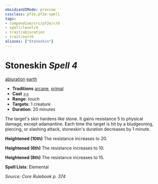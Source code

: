 ```yaml
---
obsidianUIMode: preview
cssclass: pf2e,pf2e-spell
tags:
- compendium/src/pf2e/crb
- spell/level/4
- trait/abjuration
- trait/earth
aliases: ["Stoneskin"]
---
```

# Stoneskin *Spell 4*   
[abjuration](abjuration.md "Abjuration School Trait")  [earth](earth.md "Earth Energy & Element Trait")  

- **Traditions** [arcane](arcane.md "Arcane Tradition Trait"), [primal](primal.md "Primal Tradition Trait")
- **Cast** [>>](chapter-9-playing-the-game.md#Actions "Two-Action") 
- **Range**: touch
- **Targets**: 1 creature
- **Duration**: 20 minutes

The target's skin hardens like stone. It gains resistance 5 to physical damage, except adamantine. Each time the target is hit by a bludgeoning, piercing, or slashing attack, stoneskin's duration decreases by 1 minute.

**Heightened (10th)** The resistance increases to 20.

**Heightened (6th)** The resistance increases to 10.

**Heightened (8th)** The resistance increases to 15.

**Spell Lists**: Elemental

*Source: Core Rulebook p. 374*